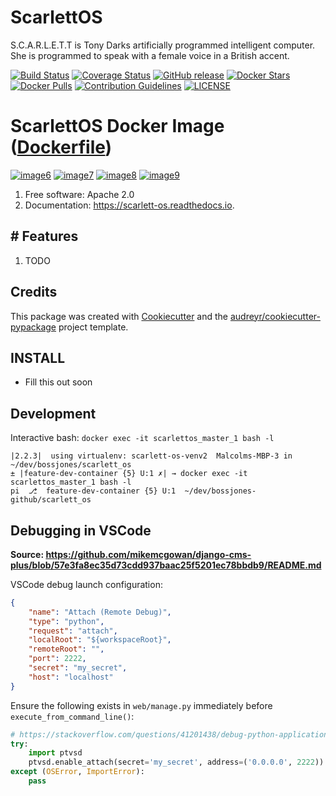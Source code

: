 ScarlettOS
==========

S.C.A.R.L.E.T.T is Tony Darks artificially programmed intelligent computer. She is programmed to speak with a female voice in a British accent.

[![Build Status](https://travis-ci.org/bossjones/scarlett_os.svg?branch=master)](https://travis-ci.org/bossjones/scarlett_os)
[![Coverage Status](https://coveralls.io/repos/github/bossjones/scarlett_os/badge.svg?branch=master)](https://coveralls.io/github/bossjones/scarlett_os?branch=master)
[![GitHub release](https://img.shields.io/github/release/bossjones/scarlett_os.svg)]()
[![Docker Stars](https://img.shields.io/docker/stars/bossjones/scarlett_os.svg)](https://hub.docker.com/r/bossjones/scarlett_os/)
[![Docker Pulls](https://img.shields.io/docker/pulls/bossjones/scarlett_os.svg)](https://hub.docker.com/r/bossjones/scarlett_os/)
[![Contribution Guidelines](http://img.shields.io/badge/CONTRIBUTING-Guidelines-blue.svg)](./CONTRIBUTING.md)
[![LICENSE](https://img.shields.io/badge/license-Apache-blue.svg?style=flat-square)](./LICENSE)

ScarlettOS Docker Image ([Dockerfile](https://github.com/bossjones/scarlett_os))
================================================================================

[![image6](https://images.microbadger.com/badges/image/bossjones/scarlett_os.svg)](https://microbadger.com/images/bossjones/scarlett_os)
[![image7](https://images.microbadger.com/badges/version/bossjones/scarlett_os.svg)](https://microbadger.com/images/bossjones/scarlett_os)
[![image8](https://images.microbadger.com/badges/commit/bossjones/scarlett_os.svg)](https://microbadger.com/images/bossjones/scarlett_os)
[![image9](https://images.microbadger.com/badges/license/bossjones/scarlett_os.svg)](https://microbadger.com/images/bossjones/scarlett_os)

1.  Free software: Apache 2.0
2.  Documentation: <https://scarlett-os.readthedocs.io>.

\# Features
-----------

1.  TODO

Credits
-------

This package was created with [Cookiecutter](https://github.com/audreyr/cookiecutter) and the [audreyr/cookiecutter-pypackage](https://github.com/audreyr/cookiecutter-pypackage) project template.

INSTALL
-------

-   Fill this out soon


Development
----------

Interactive bash: `docker exec -it scarlettos_master_1 bash -l`

```
|2.2.3|  using virtualenv: scarlett-os-venv2  Malcolms-MBP-3 in ~/dev/bossjones/scarlett_os
± |feature-dev-container {5} U:1 ✗| → docker exec -it scarlettos_master_1 bash -l
pi  ⎇  feature-dev-container {5} U:1  ~/dev/bossjones-github/scarlett_os
```


## Debugging in VSCode

**Source: https://github.com/mikemcgowan/django-cms-plus/blob/57e3fa8ec35d73cdd937baac25f5201ec78bbdb9/README.md**

VSCode debug launch configuration:

```json
{
    "name": "Attach (Remote Debug)",
    "type": "python",
    "request": "attach",
    "localRoot": "${workspaceRoot}",
    "remoteRoot": "",
    "port": 2222,
    "secret": "my_secret",
    "host": "localhost"
}
```

Ensure the following exists in `web/manage.py` immediately before `execute_from_command_line()`:

```python
# https://stackoverflow.com/questions/41201438/debug-python-application-running-in-docker
try:
    import ptvsd
    ptvsd.enable_attach(secret='my_secret', address=('0.0.0.0', 2222))
except (OSError, ImportError):
    pass
```
